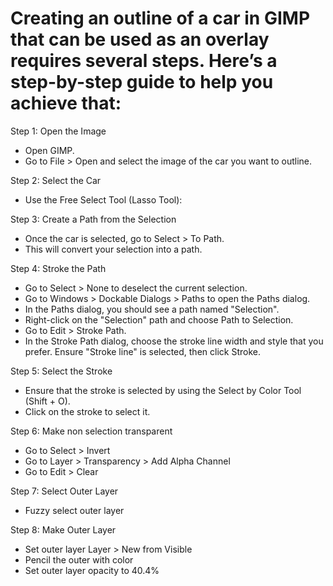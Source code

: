 # Creating an outline of a car in GIMP that can be used as an overlay requires several steps. Here’s a step-by-step guide to help you achieve that:

Step 1: Open the Image
- Open GIMP.
- Go to File > Open and select the image of the car you want to outline.

Step 2: Select the Car
- Use the Free Select Tool (Lasso Tool):

Step 3: Create a Path from the Selection
- Once the car is selected, go to Select > To Path.
- This will convert your selection into a path.

Step 4: Stroke the Path
- Go to Select > None to deselect the current selection.
- Go to Windows > Dockable Dialogs > Paths to open the Paths dialog.
- In the Paths dialog, you should see a path named "Selection".
- Right-click on the "Selection" path and choose Path to Selection.
- Go to Edit > Stroke Path.
- In the Stroke Path dialog, choose the stroke line width and style that you prefer. Ensure "Stroke line" is selected, then click Stroke.

Step 5: Select the Stroke
- Ensure that the stroke is selected by using the Select by Color Tool (Shift + O).
- Click on the stroke to select it.

Step 6: Make non selection transparent
- Go to Select > Invert
- Go to Layer > Transparency > Add Alpha Channel
- Go to Edit > Clear

Step 7: Select Outer Layer
- Fuzzy select outer layer

Step 8: Make Outer Layer
- Set outer layer Layer > New from Visible
- Pencil the outer with color
- Set outer layer opacity to 40.4%


